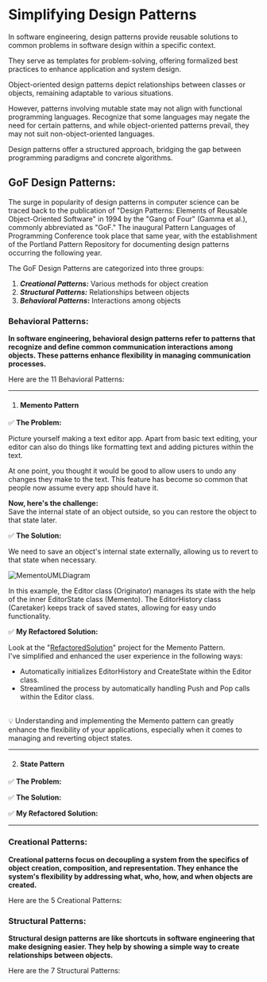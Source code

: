 # Simplifying Design Patterns

In software engineering, design patterns provide reusable solutions to common problems in software design within a specific context.


They serve as templates for problem-solving, offering formalized best practices to enhance application and system design.


Object-oriented design patterns depict relationships between classes or objects, remaining adaptable to various situations.


However, patterns involving mutable state may not align with functional programming languages. Recognize that some languages may negate the need for certain patterns, and while object-oriented patterns prevail, they may not suit non-object-oriented languages.


Design patterns offer a structured approach, bridging the gap between programming paradigms and concrete algorithms.

## **GoF Design Patterns:**

The surge in popularity of design patterns in computer science can be traced back to the publication of "Design Patterns: Elements of Reusable Object-Oriented Software" in 1994 by the "Gang of Four" (Gamma et al.), commonly abbreviated as "GoF." The inaugural Pattern Languages of Programming Conference took place that same year, with the establishment of the Portland Pattern Repository for documenting design patterns occurring the following year.

The GoF Design Patterns are categorized into three groups:

1. **_Creational Patterns:_** Various methods for object creation
2. **_Structural Patterns:_** Relationships between objects
3. **_Behavioral Patterns_:** Interactions among objects

### **Behavioral Patterns:**

**In software engineering, behavioral design patterns refer to patterns that recognize and define common communication interactions among objects. These patterns enhance flexibility in managing communication processes.**<br>

Here are the 11 Behavioral Patterns:

---
01. #### **Memento Pattern**

✅ **The Problem:**

Picture yourself making a text editor app. Apart from basic text editing, your editor can also do things like formatting text and adding pictures within the text.

At one point, you thought it would be good to allow users to undo any changes they make to the text. This feature has become so common that people now assume every app should have it.

**Now, here's the challenge:**<br>
Save the internal state of an object outside, so you can restore the object to that state later.


✅ **The Solution:**

We need to save an object's internal state externally, allowing us to revert to that state when necessary.

![MementoUMLDiagram](https://github.com/eriksoftwaredev/DesignPatternsSimplification/assets/86197661/5bedb8ee-da93-4d1b-a8a8-91d2030436de)

In this example, the Editor class (Originator) manages its state with the help of the inner EditorState class (Memento). The EditorHistory class (Caretaker) keeps track of saved states, allowing for easy undo functionality.

✅ **My Refactored Solution:**

Look at the "[RefactoredSolution](src/GoF/Behavioral/01-Memento/2-Solution/MementoSolution)" project for the Memento Pattern.<br>
I've simplified and enhanced the user experience in the following ways:

- Automatically initializes EditorHistory and CreateState within the Editor class.
- Streamlined the process by automatically handling Push and Pop calls within the Editor class.

<br>
💡 Understanding and implementing the Memento pattern can greatly enhance the flexibility of your applications, especially when it comes to managing and reverting object states.

---
02. #### **State Pattern**

✅ **The Problem:**

✅ **The Solution:**

✅ **My Refactored Solution:**

---
### **Creational Patterns:**

**Creational patterns focus on decoupling a system from the specifics of object creation, composition, and representation. They enhance the system's flexibility by addressing what, who, how, and when objects are created.**

Here are the 5 Creational Patterns:

### **Structural Patterns:**

**Structural design patterns are like shortcuts in software engineering that make designing easier. They help by showing a simple way to create relationships between objects.**

Here are the 7 Structural Patterns: